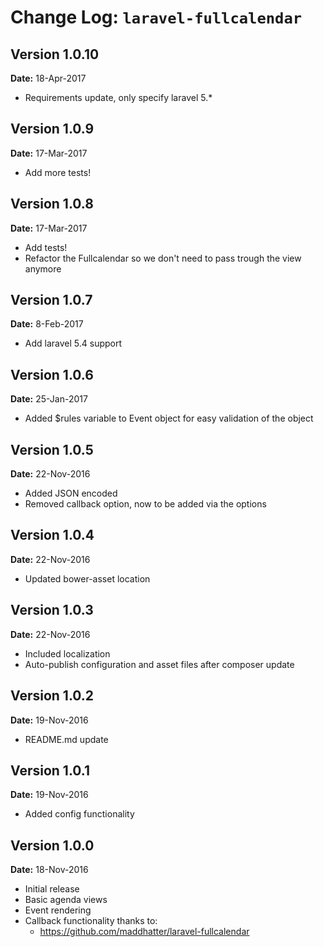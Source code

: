 Change Log: `laravel-fullcalendar`
==================================

## Version 1.0.10

**Date:** 18-Apr-2017

- Requirements update, only specify laravel 5.*

## Version 1.0.9

**Date:** 17-Mar-2017

- Add more tests!

## Version 1.0.8

**Date:** 17-Mar-2017

- Add tests!
- Refactor the Fullcalendar so we don't need to pass trough the view anymore

## Version 1.0.7

**Date:** 8-Feb-2017

- Add laravel 5.4 support

## Version 1.0.6

**Date:** 25-Jan-2017

- Added $rules variable to Event object for easy validation of the object

## Version 1.0.5

**Date:** 22-Nov-2016

- Added JSON encoded
- Removed callback option, now to be added via the options 

## Version 1.0.4

**Date:** 22-Nov-2016

- Updated bower-asset location

## Version 1.0.3

**Date:** 22-Nov-2016

- Included localization 
- Auto-publish configuration and asset files after composer update 

## Version 1.0.2

**Date:** 19-Nov-2016

- README.md update

## Version 1.0.1

**Date:** 19-Nov-2016

- Added config functionality

## Version 1.0.0

**Date:** 18-Nov-2016

- Initial release
- Basic agenda views
- Event rendering
- Callback functionality thanks to:
    - https://github.com/maddhatter/laravel-fullcalendar